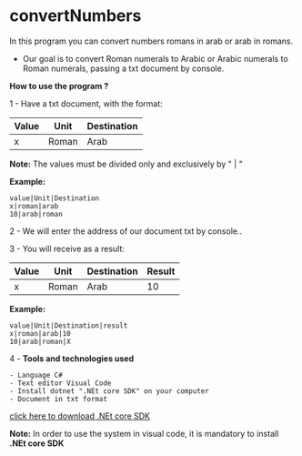 # convertNumbers
In this program you can convert numbers romans in arab or arab in romans.

* Our goal is to convert Roman numerals to Arabic or Arabic numerals to Roman numerals, passing a txt document by console.

**How to use the program ?** 

1 - Have a txt document, with the format: 

| Value | Unit | Destination |
| ----- | ---- | ----|
| x | Roman | Arab |

**Note:** The values must be divided only and exclusively by " | "

**Example:** 
```
value|Unit|Destination
x|roman|arab
10|arab|roman
```
       
2 - We will enter the address of our document txt by console..

3 - You will receive as a result: 

| Value | Unit | Destination | Result  |
| ----- | ---- | ---- | ---- |
| x | Roman | Arab |  10  |

**Example:** 
```
value|Unit|Destination|result
x|roman|arab|10
10|arab|roman|X
```

4 - **Tools and technologies used**

    - Language C# 
    - Text editor Visual Code 
    - Install dotnet ".NEt core SDK" on your computer
    - Document in txt format 

[click here to download .NEt core SDK](https://dotnet.microsoft.com/download)

**Note:** In order to use the system in visual code, it is mandatory to install **.NEt core SDK**
